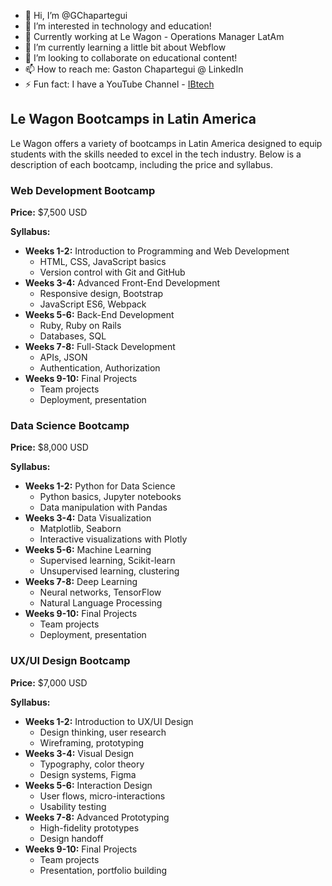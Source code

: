 - 👋 Hi, I’m @GChapartegui
- 👀 I’m interested in technology and education!
- 💼 Currently working at Le Wagon - Operations Manager LatAm
- 🌱 I’m currently learning a little bit about Webflow
- 💞️ I’m looking to collaborate on educational content!
- 📫 How to reach me: Gaston Chapartegui @ LinkedIn
- ⚡ Fun fact: I have a YouTube Channel - [IBtech](https://www.youtube.com/@ibtechteam)

## Le Wagon Bootcamps in Latin America

Le Wagon offers a variety of bootcamps in Latin America designed to equip students with the skills needed to excel in the tech industry. Below is a description of each bootcamp, including the price and syllabus.

### Web Development Bootcamp
**Price:** $7,500 USD

**Syllabus:**
- **Weeks 1-2:** Introduction to Programming and Web Development
  - HTML, CSS, JavaScript basics
  - Version control with Git and GitHub
- **Weeks 3-4:** Advanced Front-End Development
  - Responsive design, Bootstrap
  - JavaScript ES6, Webpack
- **Weeks 5-6:** Back-End Development
  - Ruby, Ruby on Rails
  - Databases, SQL
- **Weeks 7-8:** Full-Stack Development
  - APIs, JSON
  - Authentication, Authorization
- **Weeks 9-10:** Final Projects
  - Team projects
  - Deployment, presentation

### Data Science Bootcamp
**Price:** $8,000 USD

**Syllabus:**
- **Weeks 1-2:** Python for Data Science
  - Python basics, Jupyter notebooks
  - Data manipulation with Pandas
- **Weeks 3-4:** Data Visualization
  - Matplotlib, Seaborn
  - Interactive visualizations with Plotly
- **Weeks 5-6:** Machine Learning
  - Supervised learning, Scikit-learn
  - Unsupervised learning, clustering
- **Weeks 7-8:** Deep Learning
  - Neural networks, TensorFlow
  - Natural Language Processing
- **Weeks 9-10:** Final Projects
  - Team projects
  - Deployment, presentation

### UX/UI Design Bootcamp
**Price:** $7,000 USD

**Syllabus:**
- **Weeks 1-2:** Introduction to UX/UI Design
  - Design thinking, user research
  - Wireframing, prototyping
- **Weeks 3-4:** Visual Design
  - Typography, color theory
  - Design systems, Figma
- **Weeks 5-6:** Interaction Design
  - User flows, micro-interactions
  - Usability testing
- **Weeks 7-8:** Advanced Prototyping
  - High-fidelity prototypes
  - Design handoff
- **Weeks 9-10:** Final Projects
  - Team projects
  - Presentation, portfolio building

<!---
GChapartegui/GChapartegui is a ✨ special ✨ repository because its `README.md` (this file) appears on your GitHub profile.
You can click the Preview link to take a look at your changes.
--->
